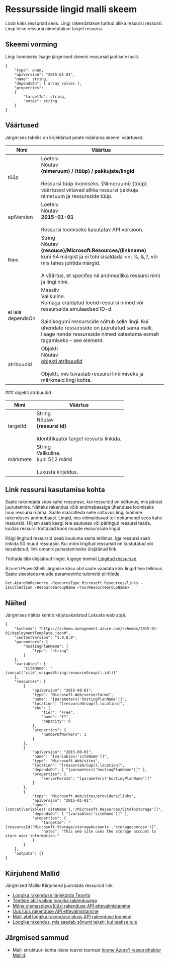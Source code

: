 <properties
   pageTitle="Ressursihaldur malli linkimise ressursid | Microsoft Azure'i"
   description="Näitab ressursihaldur skeemi seoseid seotud ressursside malli kasutamise kohta."
   services="azure-resource-manager"
   documentationCenter="na"
   authors="tfitzmac"
   manager="timlt"
   editor=""/>

<tags
   ms.service="azure-resource-manager"
   ms.devlang="na"
   ms.topic="article"
   ms.tgt_pltfrm="na"
   ms.workload="na"
   ms.date="04/05/2016"
   ms.author="tomfitz"/>

# <a name="resource-links-template-schema"></a>Ressursside lingid malli skeem

Loob kaks ressursid seos. Lingi rakendatakse tuntud allika ressursi ressursi. Lingi teise ressursi nimetatakse target ressursi.

## <a name="schema-format"></a>Skeemi vorming

Lingi loomiseks lisage järgmised skeemi ressursid jaotisele malli.
    
    {
        "type": enum,
        "apiVersion": "2015-01-01",
        "name": string,
        "dependsOn": [ array values ],
        "properties":
        {
            "targetId": string,
            "notes": string
        }
    }



## <a name="values"></a>Väärtused

Järgmises tabelis on kirjeldatud peate määrama skeemi väärtused.

| Nimi | Väärtus |
| ---- | ---- |
| tüüp | Loetelu<br />Nõutav<br />**{nimeruum} / {tüüp} / pakkujate/lingid**<br /><br />Ressursi tüüp loomiseks. {Nimeruumi} {tüüp} väärtused viitavad allika ressursi pakkuja nimeruum ja ressursside tüüp. |
| apiVersion | Loetelu<br />Nõutav<br />**2015-01-01**<br /><br />Ressursi loomiseks kasutatav API versioon. |  
| Nimi | String<br />Nõutav<br />**{resouce}/Microsoft.Resources/{linkname}**<br /> kuni 64 märgist ja ei tohi sisaldada <>; %, &,?, või mis tahes juhtida märgid.<br /><br />A väärtus, et specifes nii andmeallika ressursi nimi ja lingi nimi. |
| ei leia dependsOn | Massiiv<br />Valikuline.<br />Komaga eraldatud loend ressursi nimed või ressursside ainulaadsed ID-d.<br /><br />Saidikogumi ressursside sõltub selle lingi. Kui ühendate ressursside on juurutatud sama malli, lisage nende ressursside nimed katsetama esmalt tagamiseks – see element. | 
| atribuudid | Objekti<br />Nõutav<br />[objekti atribuudid](#properties)<br /><br />Objekti, mis tuvastab ressursi linkimiseks ja märkmeid lingi kohta. |  

<a id="properties" />
### <a name="properties-object"></a>objekti atribuudid

| Nimi | Väärtus |
| ------- | ---- |
| targetId | String<br />Nõutav<br />**{ressursi id}**<br /><br />Identifikaator target ressursi linkida. |
| märkmete | String<br />Valikuline.<br />kuni 512 märki<br /><br />Lukusta kirjeldus. |


## <a name="how-to-use-the-link-resource"></a>Link ressursi kasutamise kohta

Saate rakendada seos kahe ressursse, kui ressursid on sõltuvus, mis pärast juurutamine. Näiteks rakendus võib andmebaasiga ühenduse loomiseks muu ressursi rühma. Saate määratleda selle sõltuvus lingi loomine rakenduses andmebaasi. Lingid, mis võimaldavad teil dokumendi seos kahe ressursid. Hiljem saab keegi teie asutuses või päringud ressursi teada, kuidas ressursi töötavad koos muude ressursside lingid.

Kõigi lingitud ressursid peab kuuluma sama tellimus. Iga ressursi saab linkida 50 muud ressursid. Kui mõni lingitud ressursid on kustutatud või teisaldatud, link omanik puhastamiseks ülejäänud link.

Töötada läbi ülejäänud lingid, lugege teemat [Lingitud ressursse](https://msdn.microsoft.com/library/azure/mt238499.aspx).

Azure'i PowerShelli järgmise käsu abil saate vaadata kõik lingid teie tellimus. Saate sisestada muude parameetrite tulemeid piiritleda.

    Get-AzureRmResource -ResourceType Microsoft.Resources/links -isCollection -ResourceGroupName <YourResourceGroupName>

## <a name="examples"></a>Näited

Järgmises näites kehtib kirjutuskaitstud Lukusta web appi.

    {
        "$schema": "https://schema.management.azure.com/schemas/2015-01-01/deploymentTemplate.json#",
        "contentVersion": "1.0.0.0",
        "parameters": {
            "hostingPlanName": {
                "type": "string"
            }
        },
        "variables": {
            "siteName": "[concat('site',uniqueString(resourceGroup().id))]"
        },
        "resources": [
            {
                "apiVersion": "2015-08-01",
                "type": "Microsoft.Web/serverfarms",
                "name": "[parameters('hostingPlanName')]",
                "location": "[resourceGroup().location]",
                "sku": {
                    "tier": "Free",
                    "name": "f1",
                    "capacity": 0
                },
                "properties": {
                    "numberOfWorkers": 1
                }
            },
            {
                "apiVersion": "2015-08-01",
                "name": "[variables('siteName')]",
                "type": "Microsoft.Web/sites",
                "location": "[resourceGroup().location]",
                "dependsOn": [ "[parameters('hostingPlanName')]" ],
                "properties": {
                    "serverFarmId": "[parameters('hostingPlanName')]"
                }
            },
            {
                "type": "Microsoft.Web/sites/providers/links",
                "apiVersion": "2015-01-01",
                "name": "[concat(variables('siteName'),'/Microsoft.Resources/SiteToStorage')]",
                "dependsOn": [ "[variables('siteName')]" ],
                "properties": {
                    "targetId": "[resourceId('Microsoft.Storage/storageAccounts','storagecontoso')]",
                    "notes": "This web site uses the storage account to store user information."
                }
            }
        ],
        "outputs": {}
    }

## <a name="quickstart-templates"></a>Kiirjuhend Mallid

Järgmised Mallid Kiirjuhend juurutada ressursid link.

- [Loogika rakenduse järjekorda Teavita](https://azure.microsoft.com/documentation/templates/201-alert-to-queue-with-logic-app)
- [Teatiste abil vaikne loogika rakendusega](https://azure.microsoft.com/documentation/templates/201-alert-to-slack-with-logic-app)
- [Mõne olemasoleva lüüsi rakenduse API ettevalmistamine](https://azure.microsoft.com/documentation/templates/201-api-app-gateway-existing)
- [Uus lüüs rakenduse API ettevalmistamine](https://azure.microsoft.com/documentation/templates/201-api-app-gateway-new)
- [Malli abil loogika rakenduse pluss API rakenduse loomine](https://azure.microsoft.com/documentation/templates/201-logic-app-api-app-create)
- [Loogika rakendus, mis saadab sõnumi teksti, kui teatise tule](https://azure.microsoft.com/documentation/templates/201-alert-to-text-message-with-logic-app)


## <a name="next-steps"></a>Järgmised sammud

- Malli struktuuri kohta leiate teavet teemast [loome Azure'i ressursihaldur Mallid](resource-group-authoring-templates.md).
